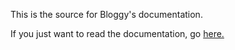 This is the source for Bloggy's documentation.

If you just want to read the documentation, go [here.](https://bloggy.moth.monster)